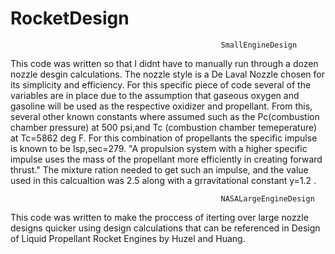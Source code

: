 # RocketDesign


                                                   SmallEngineDesign
This code was written so that I didnt have to manually run through a dozen nozzle desgin calculations. The nozzle style is a De Laval Nozzle chosen for its simplicity and efficiency. For this specific piece of code several of the variables are in place due to the assumption that gaseous oxygen and gasoline will be used as the respective oxidizer and propellant. From this, several other known constants where assumed such as the Pc(combustion chamber pressure) at 500 psi,and Tc (combustion chamber temeperature) at Tc=5862 deg F. For this combination of propellants the specific impulse is known to be Isp,sec=279. "A propulsion system with a higher specific impulse uses the mass of the propellant more efficiently in creating forward thrust." The mixture ration needed to get such an impulse, and the value used in this calcualtion was 2.5 along with a grravitational constant y=1.2 .




                                                   NASALargeEngineDesign
This code was written to make the proccess of iterting over large nozzle designs quicker using design calculations that can be referenced in Design of Liquid Propellant Rocket Engines by Huzel and Huang.

